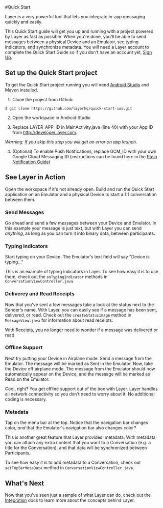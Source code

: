 #Quick Start

Layer is a very powerful tool that lets you integrate in-app messaging quickly and easily.

This Quick Start guide will get you up and running with a project powered by Layer as fast as possible. When you're done, you'll be able to send messages between a physical Device and an Emulator, see typing indicators, and synchronize metadata. You will need a Layer account to complete the Quick Start Guide so if you don't have an account yet, [Sign Up](https://developer.layer.com/signup).

## Set up the Quick Start project

To get the Quick Start project running you will need [Android Studio](https://developer.android.com/sdk/index.html) and Maven installed.

1. Clone the project from Github:

  ```console
  $ git clone https://github.com/layerhq/quick-start-ios.git
  ```

2. Open the workspace in Android Studio

3. Replace LAYER_APP_ID in MainActivity.java (line 40) with your App ID from http://developer.layer.com.
 
 *Warning: If you skip this step you will get an error on app launch.*

4. (Optional) To enable Push Notifications, replace GCM_ID with your own Google Cloud Messaging ID (instructions can be found here in the [Push Notification Guide](https://developer.layer.com/docs/guides#push-notification))

## See Layer in Action

Open the workspace if it's not already open. Build and run the Quick Start application on an Emulator and a physical Device to start a 1:1 conversation between them.

### Send Messages

Go ahead and send a few messages between your Device and Emulator. In this example your message is just text, but with Layer you can send *anything*, as long as you can turn it into binary data, between participants.

### Typing Indicators

Start typing on your Device. The Emulator's text field will say "Device is typing..."

This is an example of typing indicators in Layer. To see how easy it is to use them, check out the `onTypingIndicator` methods in `ConversationViewController.java`

### Deliverey and Read Receipts

Now that you've sent a few messages take a look at the status next to the Sender's name.  With Layer, you can easily see if a message has been sent, delivered, or read. Check out the `createStatusImage` method in `MessageView.java` for information about read receipts.

With Receipts, you no longer need to wonder if a message was delivered or read.

### Offline Support

Next try putting your Device in Airplane mode.  Send a message from the Emulator. The message will be marked as Sent in the Emulator.  Now, take the Device off airplane mode.  The message from the Emulator should now automatically appear on the Device, and the message will be marked as Read on the Emulator.

Cool, right? You get offline support out of the box with Layer. Layer handles all network connectivity so you don't need to worry about it. No additional coding is necessary.

### Metadata

Tap on the menu bar at the top. Notice that the navigation bar changes color, _and_ that the Emulator's navigation bar also changes color?

This is another great feature that Layer provides: metadata. With metadata, you can attach any extra content that you want to a Conversation (e.g. a title for the Conversation), and that data will be synchronized between Participants.

To see how easy it is to add metadata to a Conversation, check out `setTopBarMetaData` method in `ConversationViewController.java`.

## What's Next

Now that you've seen just a sample of what Layer can do, check out the [Integration](https://developer.layer.com/docs/integration) docs to learn more about the concepts behind Layer.